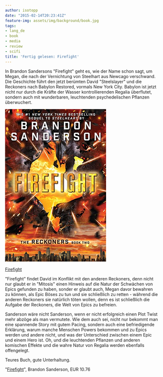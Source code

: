 ```yaml
---
author: isotopp
date: "2015-02-14T20:23:41Z"
feature-img: assets/img/background/book.jpg
tags:
- lang_de
- book
- media
- review
- scifi
title: 'Fertig gelesen: Firefight'
---
```

In Brandon Sandersons "Firefight" geht es, wie der Name schon sagt, um Megan, die nach der Vernichtung von Steelhart aus Newcago verschwand. Die Geschichte führt den jetzt berümten David "Steelslayer" und die Reckoners nach Babylon Restored, vormals New York City. Babylon ist jetzt nicht nur durch die Kräfte der Wasser kontrollierenden Regalia überflutet, sondern auch mit wunderbaren, leuchtenden psychedelischen Pflanzen überwuchert.

[![](/uploads/2015/02/firefight.jpg)](https://www.amazon.de/Firefight-Reckoners-Book-2-English-ebook/dp/B00JNQMKSC)

[Firefight](https://www.amazon.de/Firefight-Reckoners-Book-2-English-ebook/dp/B00JNQMKSC)

"Firefight" findet David im Konflikt mit den anderen Reckoners, denn nicht nur glaubt er in "Mitosis" einen Hinweis auf die Natur der Schwächen von Epics gefunden zu haben, sonder er glaubt auch, Megan davor bewahren zu können, als Epic Böses zu tun und sie schließlich zu retten - während die anderen Reckoners sie natürlich töten wollen, denn es ist schließlich die Aufgabe der Reckoners, die Welt von Epics zu befreien.

Sanderson wäre nicht Sanderson, wenn er nicht erfolgreich einen Plot Twist mehr abzöge als man vermutete. Wie dem auch sei, nicht nur bekommt man eine spannende Story mit gutem Pacing, sondern auch eine befriedigende Erklärung, warum manche Menschen Powers bekommen und zu Epics werden und andere nicht, und was der Unterschied zwischen einem Epic und einem Hero ist. Oh, und die leuchtenden Pflanzen und anderen komischen Effekte und die wahre Natur von Regalia werden ebenfalls offengelegt.

Teures Buch, gute Unterhaltung.

"[Firefight](https://www.amazon.de/Firefight-Reckoners-Book-2-English-ebook/dp/B00JNQMKSC)", Brandon Sanderson, EUR 10.76
